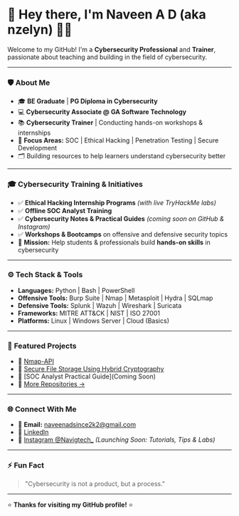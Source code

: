 # 👋 Hey there, I'm Naveen A D (aka nzelyn) 👨‍💻

Welcome to my GitHub! I'm a **Cybersecurity Professional** and **Trainer**, passionate about teaching and building in the field of cybersecurity.

---

### 🛡️ About Me
- 🎓 **BE Graduate** | **PG Diploma in Cybersecurity**
- 💻 **Cybersecurity Associate @ GA Software Technology**
- 📚 **Cybersecurity Trainer** | Conducting hands-on workshops & internships
- 🎯 **Focus Areas:** SOC | Ethical Hacking | Penetration Testing | Secure Development
- 🗂️ Building resources to help learners understand cybersecurity better

---

### 🎓 **Cybersecurity Training & Initiatives**
- ✅ **Ethical Hacking Internship Programs** *(with live TryHackMe labs)*
- ✅ **Offline SOC Analyst Training**
- ✅ **Cybersecurity Notes & Practical Guides** *(coming soon on GitHub & Instagram)*
- ✅ **Workshops & Bootcamps** on offensive and defensive security topics
- 📌 **Mission:** Help students & professionals build **hands-on skills** in cybersecurity

---

### ⚙️ **Tech Stack & Tools**
- **Languages:** Python | Bash | PowerShell
- **Offensive Tools:** Burp Suite | Nmap | Metasploit | Hydra | SQLmap
- **Defensive Tools:** Splunk | Wazuh | Wireshark | Suricata
- **Frameworks:** MITRE ATT&CK | NIST | ISO 27001
- **Platforms:** Linux | Windows Server | Cloud (Basics)

---

### 🚀 **Featured Projects**
- 🔗 [Nmap-API](https://github.com/nzelyn/Nmap-API)
- 🔗 [Secure File Storage Using Hybrid Cryptography](https://github.com/nzelyn/Secure-File-Storage-Using-Hybrid-Cryptography-implementation-references-master)
- 🔗 [SOC Analyst Practical Guide](Coming Soon)
- 🔗 [More Repositories →](https://github.com/nzelyn?tab=repositories)

---

### 🌐 **Connect With Me**
- 📧 **Email:** naveenadsince2k2@gmail.com
- 💼 [LinkedIn](https://www.linkedin.com/in/naveenadsince2k2)
- 📸 [Instagram @Navigtech_](https://www.instagram.com/navigtech_?igsh=eDNhZjVzdmFudzdm) *(Launching Soon: Tutorials, Tips & Labs)*

---

### ⚡ Fun Fact
> "Cybersecurity is not a product, but a process."

---

⭐ **Thanks for visiting my GitHub profile!** ⭐
